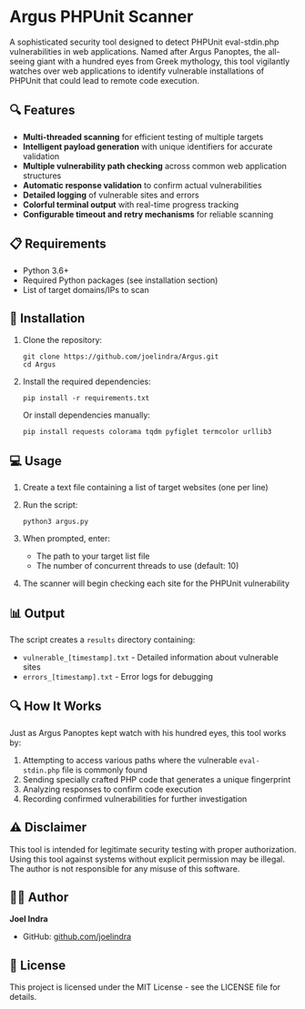 # Argus PHPUnit Scanner

A sophisticated security tool designed to detect PHPUnit eval-stdin.php vulnerabilities in web applications. Named after Argus Panoptes, the all-seeing giant with a hundred eyes from Greek mythology, this tool vigilantly watches over web applications to identify vulnerable installations of PHPUnit that could lead to remote code execution.

## 🔍 Features

- **Multi-threaded scanning** for efficient testing of multiple targets
- **Intelligent payload generation** with unique identifiers for accurate validation
- **Multiple vulnerability path checking** across common web application structures
- **Automatic response validation** to confirm actual vulnerabilities
- **Detailed logging** of vulnerable sites and errors
- **Colorful terminal output** with real-time progress tracking
- **Configurable timeout and retry mechanisms** for reliable scanning

## 📋 Requirements

- Python 3.6+
- Required Python packages (see installation section)
- List of target domains/IPs to scan

## 🚀 Installation

1. Clone the repository:
   ```
   git clone https://github.com/joelindra/Argus.git
   cd Argus
   ```

2. Install the required dependencies:
   ```
   pip install -r requirements.txt
   ```

   Or install dependencies manually:
   ```
   pip install requests colorama tqdm pyfiglet termcolor urllib3
   ```

## 💻 Usage

1. Create a text file containing a list of target websites (one per line)
2. Run the script:
   ```
   python3 argus.py
   ```
3. When prompted, enter:
   - The path to your target list file
   - The number of concurrent threads to use (default: 10)

4. The scanner will begin checking each site for the PHPUnit vulnerability

## 📊 Output

The script creates a `results` directory containing:
- `vulnerable_[timestamp].txt` - Detailed information about vulnerable sites
- `errors_[timestamp].txt` - Error logs for debugging

## 🔍 How It Works

Just as Argus Panoptes kept watch with his hundred eyes, this tool works by:
1. Attempting to access various paths where the vulnerable `eval-stdin.php` file is commonly found
2. Sending specially crafted PHP code that generates a unique fingerprint
3. Analyzing responses to confirm code execution
4. Recording confirmed vulnerabilities for further investigation

## ⚠️ Disclaimer

This tool is intended for legitimate security testing with proper authorization. Using this tool against systems without explicit permission may be illegal. The author is not responsible for any misuse of this software.

## 👨‍💻 Author

**Joel Indra**
- GitHub: [github.com/joelindra](https://github.com/joelindra)

## 📜 License

This project is licensed under the MIT License - see the LICENSE file for details.
